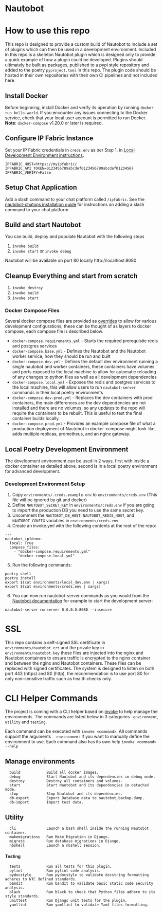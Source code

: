 
# Nautobot

# How to use this repo

This repo is designed to provide a custom build of Nautobot to include a set of plugins which can then be used in a development environment.  Included in this repo is a skeleton Nautobot plugin which is designed only to provide a quick example of how a plugin could be developed.  Plugins should ultimately be built as packages, published to a pypi style repository and added to the poetry `pyproject.toml` in this repo.  The plugin code should be hosted in their own repositories with their own CI pipelines and not included here.

## Install Docker

Before beginning, install Docker and verify its operation by running `docker run hello-world`. If you encounter any issues connecting to the Docker service, check that your local user account is permitted to run Docker. **Note:** `docker-compose` v1.20.0 or later is required.

## Configure IP Fabric Instance
Set your IP Fabric credentials in `creds.env` as per Step 1. in [Local Development Environment instructions](#development-environment-setup).
```shell
IPFABRIC_HOST=https://myipfabric/
IPFABRIC_API_TOKEN=0123456789abcdef0123456789abcdef01234567
IPFABRIC_VERIFY=False
```

## Setup Chat Application
Add a slash command to your chat platform called `/ipfabric`. 
See the [nautobot-chatops installation guide](https://github.com/nautobot/nautobot-plugin-chatops/blob/develop/docs/chat_setup/chat_setup.md) for instructions on adding a slash command to your chat platform.

## Build and start Nautobot

You can build, deploy and populate Nautobot with the following steps
1. `invoke build`
2. `invoke start` or `invoke debug`

Nautobot will be available on port 80 locally http://localhost:8080

## Cleanup Everything and start from scratch
1. `invoke destroy`
2. `invoke build`
3. `invoke start`

### Docker Compose Files

Several docker compose files are provided as [overrides](https://docs.docker.com/compose/extends/) to allow for various development configurations, these can be thought of as layers to docker compose, each compose file is described below:

- `docker-compose.requirements.yml` - Starts the required prerequisite redis and postgres services
- `docker-compose.base.yml` - Defines the Nautobot and the Nautobot worker service, how they should be run and built
- `docker-compose.dev.yml` - Defines the default dev environment running a single nautobot and worker containers, these containers have volumes and ports exposed to the local machine to allow for automatic reloading of any changes to python files as well as all development dependencies
- `docker-compose.local.yml` - Exposes the redis and postgres services to the local machine, this will allow users to run `nautobot-server` commands in their local poetry environments
- `docker-compose.dev-prod.yml` - Replaces the dev containers with prod containers, the main differences are the dev dependencies are not installed and there are no volumes, so any updates to the repo will require the containers to be rebuilt.  This is useful to test the final container builds locally.
- `docker-compose.prod.yml` - Provides an example compose file of what a production deployment of Nautobot in docker-compose might look like, adds multiple replicas, prometheus, and an nginx gateway.

## Local Poetry Development Environment

The development environment can be used in 2 ways, first with inside a docker container as detailed above, second is in a local poetry environment for advanced development.

### Development Environment Setup

1.  Copy `environments/.creds.example.env` to `environments/creds.env` (This file will be ignored by git and docker)
2.  Define `NAUTOBOT_SECRET_KEY` in `environments/creds.env` if you are going to import the production DB you need to use the same secret key.
3.  Uncomment the `NAUTOBOT_DB_HOST`, `NAUTOBOT_REDIS_HOST`, and `NAUTOBOT_CONFIG` variables in `environments/creds.env`
4.  Create an invoke.yml with the following contents at the root of the repo:

```shell
---
nautobot_ipfdemo:
  local: True
  compose_files:
    - "docker-compose.requirements.yml"
    - "docker-compose.local.yml"
```

5.  Run the following commands:

```shell
poetry shell
poetry install
export $(cat environments/local_dev.env | xargs)
export $(cat environments/creds.env | xargs) 
```

6.  You can now run nautobot-server commands as you would from the [Nautobot documentation](https://nautobot.readthedocs.io/en/latest/) for example to start the development server:

```shell
nautobot-server runserver 0.0.0.0:8080 --insecure
```
# SSL

This repo contains a self-signed SSL certificate in `environments/nautobot.crt` and the private key in `environments/nautobot.key` these files are injected into the nginx and Nautobot containers to ensure traffic is encrypted to the nginx container and between the nginx and Nautobot containers.  These files can be replaced with signed certificates.  The system is designed to listen on both port 443 (https) and 80 (http), the recommendation is to use port 80 for only non-sensitive traffic such as health checks only.
# CLI Helper Commands

The project is coming with a CLI helper based on [invoke](http://www.pyinvoke.org/) to help manage the environments. The commands are listed below in 3 categories ` environment`, `utility` and `testing`. 

Each command can be executed with `invoke <command>`. All commands support the arguments `--environment`  if you want to manually define the environment to use. Each command also has its own help `invoke <command> --help`

## Manage environments
```
  build            Build all docker images.
  debug            Start Nautobot and its dependencies in debug mode.
  destroy          Destroy all containers and volumes.
  start            Start Nautobot and its dependencies in detached mode.
  stop             Stop Nautobot and its dependencies.
  db-export        Export Database data to nautobot_backup.dump.
  db-import        Import test data.
```

## Utility 
```
  cli              Launch a bash shell inside the running Nautobot container.
  makemigrations   Run Make Migration in Django.
  migrate          Run database migrations in Django.
  nbshell          Launch a nbshell session.
```
#### Testing 

```
  tests            Run all tests for this plugin.
  pylint           Run pylint code analysis.
  pydocstyle       Run pydocstyle to validate docstring formatting adheres to NTC defined standards.
  bandit           Run bandit to validate basic static code security analysis.
  black            Run black to check that Python files adhere to its style standards.
  unittest         Run Django unit tests for the plugin.
  yamllint         Run yamllint to validate Yaml files formatting.
```
